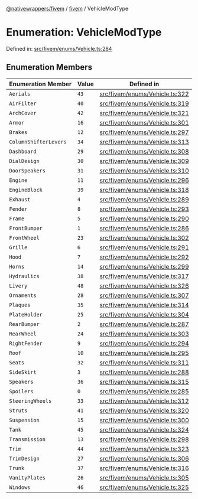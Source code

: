 [@nativewrappers/fivem](../../README.md) / [fivem](../README.md) / VehicleModType

# Enumeration: VehicleModType

Defined in: [src/fivem/enums/Vehicle.ts:284](https://github.com/nativewrappers/fivem/blob/b9a4f02a0f902a29cccc3c350b3c8379abeb4a1b/src/fivem/enums/Vehicle.ts#L284)

## Enumeration Members

| Enumeration Member | Value | Defined in |
| ------ | ------ | ------ |
| <a id="aerials"></a> `Aerials` | `43` | [src/fivem/enums/Vehicle.ts:322](https://github.com/nativewrappers/fivem/blob/b9a4f02a0f902a29cccc3c350b3c8379abeb4a1b/src/fivem/enums/Vehicle.ts#L322) |
| <a id="airfilter"></a> `AirFilter` | `40` | [src/fivem/enums/Vehicle.ts:319](https://github.com/nativewrappers/fivem/blob/b9a4f02a0f902a29cccc3c350b3c8379abeb4a1b/src/fivem/enums/Vehicle.ts#L319) |
| <a id="archcover"></a> `ArchCover` | `42` | [src/fivem/enums/Vehicle.ts:321](https://github.com/nativewrappers/fivem/blob/b9a4f02a0f902a29cccc3c350b3c8379abeb4a1b/src/fivem/enums/Vehicle.ts#L321) |
| <a id="armor"></a> `Armor` | `16` | [src/fivem/enums/Vehicle.ts:301](https://github.com/nativewrappers/fivem/blob/b9a4f02a0f902a29cccc3c350b3c8379abeb4a1b/src/fivem/enums/Vehicle.ts#L301) |
| <a id="brakes"></a> `Brakes` | `12` | [src/fivem/enums/Vehicle.ts:297](https://github.com/nativewrappers/fivem/blob/b9a4f02a0f902a29cccc3c350b3c8379abeb4a1b/src/fivem/enums/Vehicle.ts#L297) |
| <a id="columnshifterlevers"></a> `ColumnShifterLevers` | `34` | [src/fivem/enums/Vehicle.ts:313](https://github.com/nativewrappers/fivem/blob/b9a4f02a0f902a29cccc3c350b3c8379abeb4a1b/src/fivem/enums/Vehicle.ts#L313) |
| <a id="dashboard"></a> `Dashboard` | `29` | [src/fivem/enums/Vehicle.ts:308](https://github.com/nativewrappers/fivem/blob/b9a4f02a0f902a29cccc3c350b3c8379abeb4a1b/src/fivem/enums/Vehicle.ts#L308) |
| <a id="dialdesign"></a> `DialDesign` | `30` | [src/fivem/enums/Vehicle.ts:309](https://github.com/nativewrappers/fivem/blob/b9a4f02a0f902a29cccc3c350b3c8379abeb4a1b/src/fivem/enums/Vehicle.ts#L309) |
| <a id="doorspeakers"></a> `DoorSpeakers` | `31` | [src/fivem/enums/Vehicle.ts:310](https://github.com/nativewrappers/fivem/blob/b9a4f02a0f902a29cccc3c350b3c8379abeb4a1b/src/fivem/enums/Vehicle.ts#L310) |
| <a id="engine"></a> `Engine` | `11` | [src/fivem/enums/Vehicle.ts:296](https://github.com/nativewrappers/fivem/blob/b9a4f02a0f902a29cccc3c350b3c8379abeb4a1b/src/fivem/enums/Vehicle.ts#L296) |
| <a id="engineblock"></a> `EngineBlock` | `39` | [src/fivem/enums/Vehicle.ts:318](https://github.com/nativewrappers/fivem/blob/b9a4f02a0f902a29cccc3c350b3c8379abeb4a1b/src/fivem/enums/Vehicle.ts#L318) |
| <a id="exhaust"></a> `Exhaust` | `4` | [src/fivem/enums/Vehicle.ts:289](https://github.com/nativewrappers/fivem/blob/b9a4f02a0f902a29cccc3c350b3c8379abeb4a1b/src/fivem/enums/Vehicle.ts#L289) |
| <a id="fender"></a> `Fender` | `8` | [src/fivem/enums/Vehicle.ts:293](https://github.com/nativewrappers/fivem/blob/b9a4f02a0f902a29cccc3c350b3c8379abeb4a1b/src/fivem/enums/Vehicle.ts#L293) |
| <a id="frame"></a> `Frame` | `5` | [src/fivem/enums/Vehicle.ts:290](https://github.com/nativewrappers/fivem/blob/b9a4f02a0f902a29cccc3c350b3c8379abeb4a1b/src/fivem/enums/Vehicle.ts#L290) |
| <a id="frontbumper"></a> `FrontBumper` | `1` | [src/fivem/enums/Vehicle.ts:286](https://github.com/nativewrappers/fivem/blob/b9a4f02a0f902a29cccc3c350b3c8379abeb4a1b/src/fivem/enums/Vehicle.ts#L286) |
| <a id="frontwheel"></a> `FrontWheel` | `23` | [src/fivem/enums/Vehicle.ts:302](https://github.com/nativewrappers/fivem/blob/b9a4f02a0f902a29cccc3c350b3c8379abeb4a1b/src/fivem/enums/Vehicle.ts#L302) |
| <a id="grille"></a> `Grille` | `6` | [src/fivem/enums/Vehicle.ts:291](https://github.com/nativewrappers/fivem/blob/b9a4f02a0f902a29cccc3c350b3c8379abeb4a1b/src/fivem/enums/Vehicle.ts#L291) |
| <a id="hood"></a> `Hood` | `7` | [src/fivem/enums/Vehicle.ts:292](https://github.com/nativewrappers/fivem/blob/b9a4f02a0f902a29cccc3c350b3c8379abeb4a1b/src/fivem/enums/Vehicle.ts#L292) |
| <a id="horns"></a> `Horns` | `14` | [src/fivem/enums/Vehicle.ts:299](https://github.com/nativewrappers/fivem/blob/b9a4f02a0f902a29cccc3c350b3c8379abeb4a1b/src/fivem/enums/Vehicle.ts#L299) |
| <a id="hydraulics"></a> `Hydraulics` | `38` | [src/fivem/enums/Vehicle.ts:317](https://github.com/nativewrappers/fivem/blob/b9a4f02a0f902a29cccc3c350b3c8379abeb4a1b/src/fivem/enums/Vehicle.ts#L317) |
| <a id="livery"></a> `Livery` | `48` | [src/fivem/enums/Vehicle.ts:326](https://github.com/nativewrappers/fivem/blob/b9a4f02a0f902a29cccc3c350b3c8379abeb4a1b/src/fivem/enums/Vehicle.ts#L326) |
| <a id="ornaments"></a> `Ornaments` | `28` | [src/fivem/enums/Vehicle.ts:307](https://github.com/nativewrappers/fivem/blob/b9a4f02a0f902a29cccc3c350b3c8379abeb4a1b/src/fivem/enums/Vehicle.ts#L307) |
| <a id="plaques"></a> `Plaques` | `35` | [src/fivem/enums/Vehicle.ts:314](https://github.com/nativewrappers/fivem/blob/b9a4f02a0f902a29cccc3c350b3c8379abeb4a1b/src/fivem/enums/Vehicle.ts#L314) |
| <a id="plateholder"></a> `PlateHolder` | `25` | [src/fivem/enums/Vehicle.ts:304](https://github.com/nativewrappers/fivem/blob/b9a4f02a0f902a29cccc3c350b3c8379abeb4a1b/src/fivem/enums/Vehicle.ts#L304) |
| <a id="rearbumper"></a> `RearBumper` | `2` | [src/fivem/enums/Vehicle.ts:287](https://github.com/nativewrappers/fivem/blob/b9a4f02a0f902a29cccc3c350b3c8379abeb4a1b/src/fivem/enums/Vehicle.ts#L287) |
| <a id="rearwheel"></a> `RearWheel` | `24` | [src/fivem/enums/Vehicle.ts:303](https://github.com/nativewrappers/fivem/blob/b9a4f02a0f902a29cccc3c350b3c8379abeb4a1b/src/fivem/enums/Vehicle.ts#L303) |
| <a id="rightfender"></a> `RightFender` | `9` | [src/fivem/enums/Vehicle.ts:294](https://github.com/nativewrappers/fivem/blob/b9a4f02a0f902a29cccc3c350b3c8379abeb4a1b/src/fivem/enums/Vehicle.ts#L294) |
| <a id="roof"></a> `Roof` | `10` | [src/fivem/enums/Vehicle.ts:295](https://github.com/nativewrappers/fivem/blob/b9a4f02a0f902a29cccc3c350b3c8379abeb4a1b/src/fivem/enums/Vehicle.ts#L295) |
| <a id="seats"></a> `Seats` | `32` | [src/fivem/enums/Vehicle.ts:311](https://github.com/nativewrappers/fivem/blob/b9a4f02a0f902a29cccc3c350b3c8379abeb4a1b/src/fivem/enums/Vehicle.ts#L311) |
| <a id="sideskirt"></a> `SideSkirt` | `3` | [src/fivem/enums/Vehicle.ts:288](https://github.com/nativewrappers/fivem/blob/b9a4f02a0f902a29cccc3c350b3c8379abeb4a1b/src/fivem/enums/Vehicle.ts#L288) |
| <a id="speakers"></a> `Speakers` | `36` | [src/fivem/enums/Vehicle.ts:315](https://github.com/nativewrappers/fivem/blob/b9a4f02a0f902a29cccc3c350b3c8379abeb4a1b/src/fivem/enums/Vehicle.ts#L315) |
| <a id="spoilers"></a> `Spoilers` | `0` | [src/fivem/enums/Vehicle.ts:285](https://github.com/nativewrappers/fivem/blob/b9a4f02a0f902a29cccc3c350b3c8379abeb4a1b/src/fivem/enums/Vehicle.ts#L285) |
| <a id="steeringwheels"></a> `SteeringWheels` | `33` | [src/fivem/enums/Vehicle.ts:312](https://github.com/nativewrappers/fivem/blob/b9a4f02a0f902a29cccc3c350b3c8379abeb4a1b/src/fivem/enums/Vehicle.ts#L312) |
| <a id="struts"></a> `Struts` | `41` | [src/fivem/enums/Vehicle.ts:320](https://github.com/nativewrappers/fivem/blob/b9a4f02a0f902a29cccc3c350b3c8379abeb4a1b/src/fivem/enums/Vehicle.ts#L320) |
| <a id="suspension"></a> `Suspension` | `15` | [src/fivem/enums/Vehicle.ts:300](https://github.com/nativewrappers/fivem/blob/b9a4f02a0f902a29cccc3c350b3c8379abeb4a1b/src/fivem/enums/Vehicle.ts#L300) |
| <a id="tank"></a> `Tank` | `45` | [src/fivem/enums/Vehicle.ts:324](https://github.com/nativewrappers/fivem/blob/b9a4f02a0f902a29cccc3c350b3c8379abeb4a1b/src/fivem/enums/Vehicle.ts#L324) |
| <a id="transmission"></a> `Transmission` | `13` | [src/fivem/enums/Vehicle.ts:298](https://github.com/nativewrappers/fivem/blob/b9a4f02a0f902a29cccc3c350b3c8379abeb4a1b/src/fivem/enums/Vehicle.ts#L298) |
| <a id="trim"></a> `Trim` | `44` | [src/fivem/enums/Vehicle.ts:323](https://github.com/nativewrappers/fivem/blob/b9a4f02a0f902a29cccc3c350b3c8379abeb4a1b/src/fivem/enums/Vehicle.ts#L323) |
| <a id="trimdesign"></a> `TrimDesign` | `27` | [src/fivem/enums/Vehicle.ts:306](https://github.com/nativewrappers/fivem/blob/b9a4f02a0f902a29cccc3c350b3c8379abeb4a1b/src/fivem/enums/Vehicle.ts#L306) |
| <a id="trunk"></a> `Trunk` | `37` | [src/fivem/enums/Vehicle.ts:316](https://github.com/nativewrappers/fivem/blob/b9a4f02a0f902a29cccc3c350b3c8379abeb4a1b/src/fivem/enums/Vehicle.ts#L316) |
| <a id="vanityplates"></a> `VanityPlates` | `26` | [src/fivem/enums/Vehicle.ts:305](https://github.com/nativewrappers/fivem/blob/b9a4f02a0f902a29cccc3c350b3c8379abeb4a1b/src/fivem/enums/Vehicle.ts#L305) |
| <a id="windows"></a> `Windows` | `46` | [src/fivem/enums/Vehicle.ts:325](https://github.com/nativewrappers/fivem/blob/b9a4f02a0f902a29cccc3c350b3c8379abeb4a1b/src/fivem/enums/Vehicle.ts#L325) |
